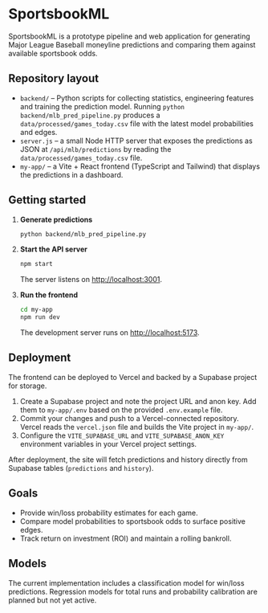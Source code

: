 # SportsbookML

SportsbookML is a prototype pipeline and web application for generating
Major League Baseball moneyline predictions and comparing them against
available sportsbook odds.

## Repository layout

- `backend/` &ndash; Python scripts for collecting statistics, engineering
  features and training the prediction model. Running
  `python backend/mlb_pred_pipeline.py` produces a
  `data/processed/games_today.csv` file with the latest model
  probabilities and edges.
- `server.js` &ndash; a small Node HTTP server that exposes the predictions
  as JSON at `/api/mlb/predictions` by reading the
  `data/processed/games_today.csv` file.
- `my-app/` &ndash; a Vite + React frontend (TypeScript and Tailwind) that
  displays the predictions in a dashboard.

## Getting started

1. **Generate predictions**

   ```bash
   python backend/mlb_pred_pipeline.py
   ```

2. **Start the API server**

   ```bash
   npm start
   ```

   The server listens on <http://localhost:3001>.

3. **Run the frontend**

   ```bash
   cd my-app
   npm run dev
   ```

   The development server runs on <http://localhost:5173>.

## Deployment

The frontend can be deployed to Vercel and backed by a Supabase project for
storage.

1. Create a Supabase project and note the project URL and anon key. Add them to
   `my-app/.env` based on the provided `.env.example` file.
2. Commit your changes and push to a Vercel-connected repository. Vercel reads
   the `vercel.json` file and builds the Vite project in `my-app/`.
3. Configure the `VITE_SUPABASE_URL` and `VITE_SUPABASE_ANON_KEY` environment
   variables in your Vercel project settings.

After deployment, the site will fetch predictions and history directly from
Supabase tables (`predictions` and `history`).

## Goals

- Provide win/loss probability estimates for each game.
- Compare model probabilities to sportsbook odds to surface positive edges.
- Track return on investment (ROI) and maintain a rolling bankroll.

## Models

The current implementation includes a classification model for win/loss
predictions. Regression models for total runs and probability calibration
are planned but not yet active.

